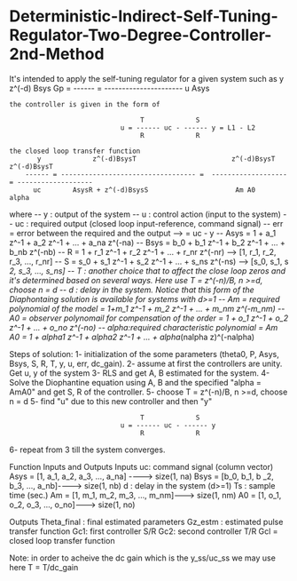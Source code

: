# Deterministic-Indirect-Self-Tuning-Regulator-Two-Degree-Controller-2nd-Method

It's intended to apply the self-tuning regulator for a given system
    such as 
                                       y         z^(-d) Bsys
                                Gp = ------ = ----------------------
                                       u               Asys

    the controller is given in the form of 
                                    
                                     T             S 
                                u = ------ uc - ------ y = L1 - L2
                                     R             R

    the closed loop transfer function
           y             z^(-d)BsysT                        z^(-d)BsysT          z^(-d)BsysT
        ------ = ---------------------------------- =  -------------------  = -------------------
          uc        AsysR + z^(-d)BsysS                      Am A0                  alpha

where 
-- y : output of the system
-- u : control action (input to the system)
-- uc : required output (closed loop input-reference, command signal)
-- err = error between the required and the output --> = uc - y
-- Asys = 1 + a_1 z^-1 + a_2 z^-1 + ... + a_na z^(-na) 
-- Bsys = b_0 + b_1 z^-1 + b_2 z^-1 + ... + b_nb z^(-nb)
-- R = 1 + r_1 z^-1 + r_2 z^-1 + ... + r_nr z^(-nr) --> [1,  r_1,  r_2,  r_3,  ..., r_nr] 
-- S = s_0 + s_1 z^-1 + s_2 z^-1 + ... + s_ns z^(-ns) --> [s_0,  s_1, s _2,  s_3,  ..., s_ns] 
-- T : another choice that to affect the close loop zeros and it's determined based 
        on several ways. Here use T = z^(-n)/B, n >=d, choose n = d
-- d : delay in the system. Notice that this form of the Diaphontaing solution
        is available for systems with d>=1
-- Am = required polynomial of the model = 1+m_1 z^-1 + m_2 z^-1 + ... + m_nm z^(-m_nm)
-- A0 = observer polynomail for compensation of the order = 1 + o_1 z^-1 + o_2 z^-1 + ... + o_no z^(-no)
-- alpha:required characteristic polynomial = Am A0 = 1 + alpha1 z^-1 + alpha2 z^-1 + ... + alpha_(nalpha z)^(-nalpha) 

Steps of solution:
1- initialization of the some parameters (theta0, P, Asys, Bsys, S, R, T, y, u, err, dc_gain).
2- assume at first the controllers are unity. Get u, y of the system
3- RLS and get A, B estimated for the system. 
4- Solve the Diophantine equation using A, B and the specified "alpha = AmA0" and get S, R of the controller.
5- choose T = z^(-n)/B, n >=d, choose n = d
5- find "u" due to this new controller and then "y"
                                    
                                     T             S 
                                u = ------ uc - ------ y
                                     R             R

6- repeat from 3 till the system converges.

Function Inputs and Outputs
Inputs
    uc: command signal (column vector)
    Asys = [1,  a_1,  a_2,  a_3,  ..., a_na] ----> size(1, na)
    Bsys = [b_0,  b_1, b _2,  b_3,  ..., a_nb]----> size(1, nb)
    d : delay in the system (d>=1)
    Ts : sample time (sec.)
    Am = [1,  m_1,  m_2,  m_3,  ..., m_nm]---> size(1, nm) 
    A0 = [1,  o_1,  o_2,  o_3,  ..., o_no]---> size(1, no) 

Outputs
Theta_final : final estimated parameters
Gz_estm : estimated pulse transfer function
Gc1: first controller S/R
Gc2: second controller T/R
Gcl = closed loop transfer function 


Note: in order to acheive the dc gain which is the y_ss/uc_ss we may use
here T = T/dc_gain

